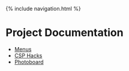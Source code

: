 {% include navigation.html %}

# Project Documentation  

- [Menus](menus)
- [CSP Hacks](csphacks)
- [Photoboard](photoboard)
